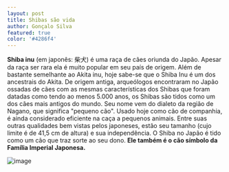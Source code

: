 ```yaml
---
layout: post
title: Shibas são vida
author: Gonçalo Silva
featured: true
color: '#4286f4'
---
```


**Shiba inu** (em japonês: 柴犬) é uma raça de cães oriunda do Japão. Apesar da raça ser rara ela é muito popular em seu país de origem. Além de bastante semelhante ao Akita inu, hoje sabe-se que o Shiba Inu é um dos ancestrais do Akita. De origem antiga, arqueólogos encontraram no Japão ossadas de cães com as mesmas características dos Shibas que foram datadas como tendo ao menos 5.000 anos, os Shibas são tidos como um dos cães mais antigos do mundo. Seu nome vem do dialeto da região de Nagano, que significa "pequeno cão". Usado hoje como cão de companhia, é ainda considerado eficiente na caça a pequenos animais. Entre suas outras qualidades bem vistas pelos japoneses, estão seu tamanho (cujo limite é de 41,5 cm de altura) e sua independência. O Shiba no Japão é tido como um cão que traz sorte ao seu dono. **Ele também é o cão símbolo da Família Imperial Japonesa.**

![image](http://cdn.akc.org/content/hero/Smiling_Shibas_Hero.jpg)